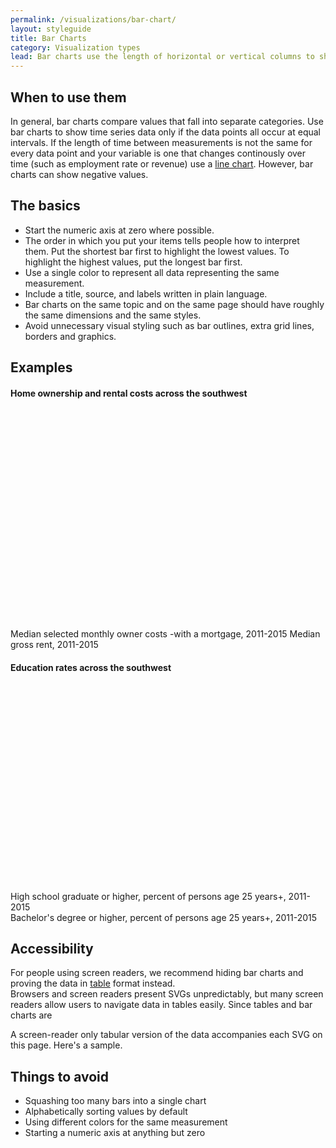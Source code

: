 ```yaml
---
permalink: /visualizations/bar-chart/
layout: styleguide
title: Bar Charts
category: Visualization types
lead: Bar charts use the length of horizontal or vertical columns to show relationships among different categories of data.  
---
```


## When to use them
In general, bar charts compare values that fall into separate categories. Use bar charts to show time series data only if the data points all occur at equal intervals. If the length of time between measurements is not the same for every data point and your variable is one that changes continously over time (such as employment rate or revenue) use a [line chart]().
However, bar charts can show negative values. 

## The basics
- Start the numeric axis at zero where possible.
- The order in which you put your items tells people how to interpret them. Put the shortest bar first to highlight the lowest values. To highlight the highest values, put the longest bar first. 
- Use a single color to represent all data representing the same measurement.
- Include a title, source, and labels written in plain language.
- Bar charts on the same topic and on the same page should have roughly the same dimensions and the same styles.
- Avoid unnecessary visual styling such as bar outlines, extra grid lines, borders and graphics.

## Examples

<h4 class="usa-chart-title">Home ownership and rental costs across the southwest</h4>
<div id="vertical" class="chart" style="height: 350px; width: 860px;"></div>
<div class="usa-legend" aria-hidden="true">
  <span class="usa-legend-box"></span>
    <span class="usa-legend-text">Median selected monthly owner costs -with a mortgage, 2011-2015</span>
  <span class="usa-legend-box"></span>
    <span class="usa-legend-text">Median gross rent, 2011-2015</span>
</div>

<h4 class="usa-chart-title">Education rates across the southwest</h4>
<div id="horizontal" class="chart" style="height: 330px; width: 880px;"></div>
<div class="usa-legend" aria-hidden="true">
  <span class="usa-legend-box"></span>
    <span class="usa-legend-text">High school graduate or higher, percent of persons age 25 years+, 2011-2015</span>
  <br />
  <span class="usa-legend-box"></span>
    <span class="usa-legend-text">Bachelor's degree or higher, percent of persons age 25 years+, 2011-2015</span>
</div>

## Accessibility

For people using screen readers, we recommend hiding bar charts and proving the data in [table]() format instead.  
Browsers and screen readers present SVGs unpredictably, but many screen readers allow users to navigate data in tables easily. 
Since tables and bar charts are 

A screen-reader only tabular version of the data accompanies each SVG on this page. Here's a sample.

<div id="table"></div>

## Things to avoid
- Squashing too many bars into a single chart
- Alphabetically sorting values by default
- Using different colors for the same measurement
- Starting a numeric axis at anything but zero
